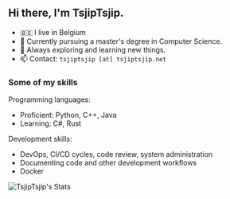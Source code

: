 ## Hi there, I'm TsjipTsjip.

- 🇧🇪 I live in Belgium
- 📖 Currently pursuing a master's degree in Computer Science.
- 🌱 Always exploring and learning new things.
- 📫 Contact: `tsjiptsjip [at] tsjiptsjip.net`

### Some of my skills

Programming languages:
- Proficient: Python, C++, Java
- Learning: C#, Rust

Development skills:
- DevOps, CI/CD cycles, code review, system administration
- Documenting code and other development workflows
- Docker

![TsjipTsjip's Stats](https://github-readme-stats.vercel.app/api?username=TsjipTsjip&theme=dark&show_icons=true&hide_border=true&count_private=false)

<!--
**TsjipTsjip/TsjipTsjip** is a ✨ _special_ ✨ repository because its `README.md` (this file) appears on your GitHub profile.

Here are some ideas to get you started:

- 🔭 I’m currently working on ...
- 🌱 I’m currently learning ...
- 👯 I’m looking to collaborate on ...
- 🤔 I’m looking for help with ...
- 💬 Ask me about ...
- 📫 How to reach me: ...
- 😄 Pronouns: ...
- ⚡ Fun fact: ...
-->

